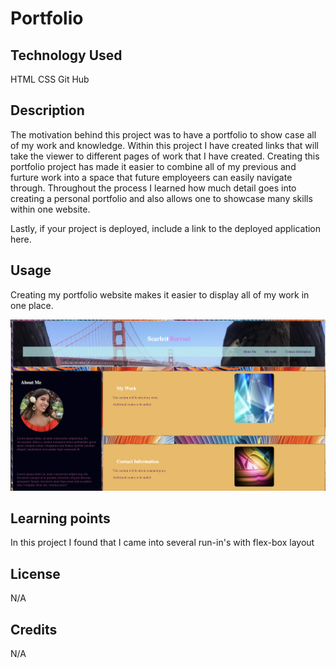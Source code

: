 # Portfolio

## Technology Used
HTML
CSS
Git Hub

## Description 

The motivation behind this project was to have a portfolio to show case all of my work and knowledge. Within this project I have created links that will take the viewer to different pages of work that I have created. Creating this portfolio project has made it easier to combine all of my previous and furture work into a space that future employeers can easily navigate through. Throughout the process I learned how much detail goes into creating a personal portfolio and also allows one to showcase many skills within one website.



Lastly, if your project is deployed, include a link to the deployed application here.




## Usage 

Creating my portfolio website makes it easier to display all of my work in one place.


![Portfolio](./assets/Images/Screenshot.png)

## Learning points
In this project I found that I came into several run-in's with flex-box layout 

## License

N/A

## Credits
N/A



